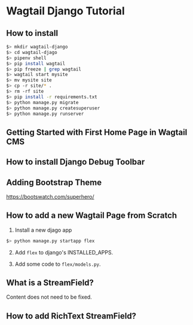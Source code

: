 # Wagtail Django Tutorial

## How to install
```bash
$> mkdir wagtail-django
$> cd wagtail-djago
$> pipenv shell
$> pip install wagtail
$> pip freeze | grep wagtail
$> wagtail start mysite
$> mv mysite site
$> cp -r site/* .
$> rm -rf site
$> pip install -r requirements.txt
$> python manage.py migrate
$> python manage.py createsuperuser
$> python manage.py runserver
```

## Getting Started with First Home Page in Wagtail CMS

## How to install Django Debug Toolbar

## Adding Bootstrap Theme
https://bootswatch.com/superhero/

## How to add a new Wagtail Page from Scratch
1. Install a new djago app
```bash
$> python manage.py startapp flex
```

2. Add `flex` to django's INSTALLED_APPS.

3. Add some code to `flex/models.py`. 

## What is a StreamField?
Content does not need to be fixed. 


## How to add RichText StreamField?

